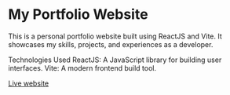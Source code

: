 # My Portfolio Website

This is a personal portfolio website built using ReactJS and Vite. It showcases my skills, projects, and experiences as a developer.

Technologies Used
ReactJS: A JavaScript library for building user interfaces.
Vite: A modern frontend build tool.

[Live website](https://komal-bora.netlify.app/)